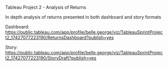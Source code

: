 
Tableau Project 2 - Analysis of Returns

In depth analysis of returns presented in both dashboard and story formats

Dashboard: https://public.tableau.com/app/profile/belle.george/viz/TableauSprintProject2_17427077223190/ReturnsDashboard?publish=yes

Story: https://public.tableau.com/app/profile/belle.george/viz/TableauSprintProject2_17427077223190/StoryDraft?publish=yes